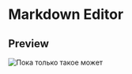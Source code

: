 # Markdown Editor
## Preview
![Пока только такое может](https://github.com/tokhichevsky/markdown-editor/blob/master/preview.png)
